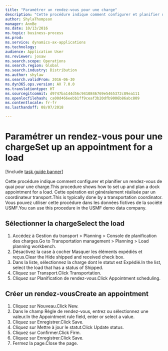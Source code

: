 ```yaml
--- 
title: "Paramétrer un rendez-vous pour une charge"
description: "Cette procédure indique comment configurer et planifier un rendez-vous de quai pour une charge."
author: ShylaThompson
manager: AnnBe
ms.date: 10/13/2016
ms.topic: business-process
ms.prod: 
ms.service: dynamics-ax-applications
ms.technology: 
audience: Application User
ms.reviewer: josaw
ms.search.scope: Operations
ms.search.region: Global
ms.search.industry: Distribution
ms.author: shylaw
ms.search.validFrom: 2016-06-30
ms.dyn365.ops.version: AX 7.0.0
ms.translationtype: HT
ms.sourcegitcommit: d9747ba144d56c9410846769e5465372c89ea111
ms.openlocfilehash: ca00d466eebb1ff9ceaf3b20dfb9006b86abc809
ms.contentlocale: fr-fr
ms.lasthandoff: 08/07/2018

---
```

# <a name="set-up-an-appointment-for-a-load"></a><span data-ttu-id="a7927-103">Paramétrer un rendez-vous pour une charge</span><span class="sxs-lookup"><span data-stu-id="a7927-103">Set up an appointment for a load</span></span>

[!include [task guide banner](../../includes/task-guide-banner.md)]

<span data-ttu-id="a7927-104">Cette procédure indique comment configurer et planifier un rendez-vous de quai pour une charge.</span><span class="sxs-lookup"><span data-stu-id="a7927-104">This procedure shows how to set up and plan a dock appointment for a load.</span></span> <span data-ttu-id="a7927-105">Cette opération est généralement réalisée par un coordinateur transport.</span><span class="sxs-lookup"><span data-stu-id="a7927-105">This is typically done by a transportation coordinator.</span></span> <span data-ttu-id="a7927-106">Vous pouvez utiliser cette procédure dans les données fictives de la société USMF.</span><span class="sxs-lookup"><span data-stu-id="a7927-106">You can use this procedure in the USMF demo data company.</span></span>


## <a name="select-the-load"></a><span data-ttu-id="a7927-107">Sélectionner la charge</span><span class="sxs-lookup"><span data-stu-id="a7927-107">Select the load</span></span>
1. <span data-ttu-id="a7927-108">Accédez à Gestion du transport > Planning > Console de planification des charges.</span><span class="sxs-lookup"><span data-stu-id="a7927-108">Go to Transportation management > Planning > Load planning workbench.</span></span>
2. <span data-ttu-id="a7927-109">Désactivez la case à cocher Masquer les éléments expédiés et reçus.</span><span class="sxs-lookup"><span data-stu-id="a7927-109">Clear the Hide shipped and received check box.</span></span>
3. <span data-ttu-id="a7927-110">Dans la liste, sélectionnez la charge dont le statut est Expédié.</span><span class="sxs-lookup"><span data-stu-id="a7927-110">In the list, select the load that has a status of Shipped.</span></span>
4. <span data-ttu-id="a7927-111">Cliquez sur Transport.</span><span class="sxs-lookup"><span data-stu-id="a7927-111">Click Transportation.</span></span>
5. <span data-ttu-id="a7927-112">Cliquez sur Planification de rendez-vous.</span><span class="sxs-lookup"><span data-stu-id="a7927-112">Click Appointment scheduling.</span></span>

## <a name="create-an-appointment"></a><span data-ttu-id="a7927-113">Créer un rendez-vous</span><span class="sxs-lookup"><span data-stu-id="a7927-113">Create an appointment</span></span>
1. <span data-ttu-id="a7927-114">Cliquez sur Nouveau.</span><span class="sxs-lookup"><span data-stu-id="a7927-114">Click New.</span></span>
2. <span data-ttu-id="a7927-115">Dans le champ Règle de rendez-vous, entrez ou sélectionnez une valeur.</span><span class="sxs-lookup"><span data-stu-id="a7927-115">In the Appointment rule field, enter or select a value.</span></span>
3. <span data-ttu-id="a7927-116">Cliquez sur Enregistrer.</span><span class="sxs-lookup"><span data-stu-id="a7927-116">Click Save.</span></span>
4. <span data-ttu-id="a7927-117">Cliquez sur Mettre à jour le statut.</span><span class="sxs-lookup"><span data-stu-id="a7927-117">Click Update status.</span></span>
5. <span data-ttu-id="a7927-118">Cliquez sur Confirmer.</span><span class="sxs-lookup"><span data-stu-id="a7927-118">Click Firm.</span></span>
6. <span data-ttu-id="a7927-119">Cliquez sur Enregistrer.</span><span class="sxs-lookup"><span data-stu-id="a7927-119">Click Save.</span></span>
7. <span data-ttu-id="a7927-120">Fermez la page.</span><span class="sxs-lookup"><span data-stu-id="a7927-120">Close the page.</span></span>


